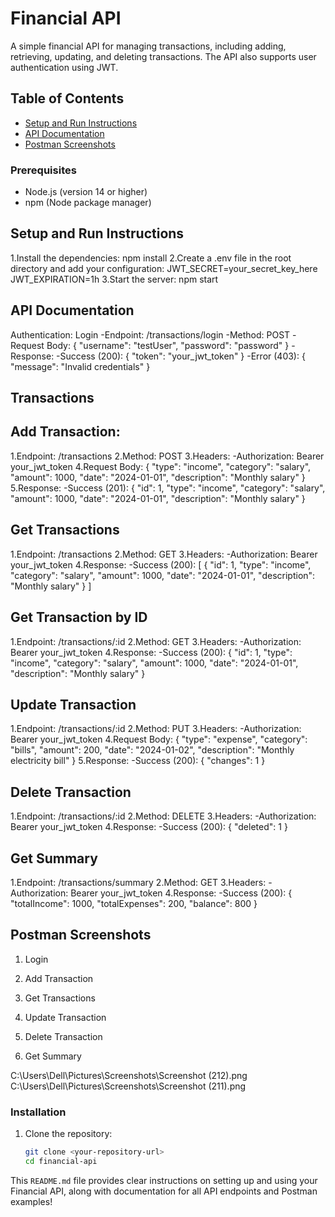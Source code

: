 # Financial API

A simple financial API for managing transactions, including adding, retrieving, updating, and deleting transactions. The API also supports user authentication using JWT.

## Table of Contents
- [Setup and Run Instructions](#setup-and-run-instructions)
- [API Documentation](#api-documentation)
- [Postman Screenshots](#postman-screenshots)

### Prerequisites
- Node.js (version 14 or higher)
- npm (Node package manager)

## Setup and Run Instructions
1.Install the dependencies:
npm install
2.Create a .env file in the root directory and add your configuration:
JWT_SECRET=your_secret_key_here
JWT_EXPIRATION=1h
3.Start the server:
npm start
## API Documentation
Authentication:
Login
-Endpoint: /transactions/login
-Method: POST
-Request Body:
{
    "username": "testUser",
    "password": "password"
}
-Response:
-Success (200):
{
    "token": "your_jwt_token"
}
-Error (403):
{
    "message": "Invalid credentials"
}
## Transactions
## Add Transaction:
1.Endpoint: /transactions
2.Method: POST
3.Headers:
-Authorization: Bearer your_jwt_token
4.Request Body:
{
    "type": "income",
    "category": "salary",
    "amount": 1000,
    "date": "2024-01-01",
    "description": "Monthly salary"
}
5.Response:
-Success (201):
{
    "id": 1,
    "type": "income",
    "category": "salary",
    "amount": 1000,
    "date": "2024-01-01",
    "description": "Monthly salary"
}
## Get Transactions
1.Endpoint: /transactions
2.Method: GET
3.Headers:
-Authorization: Bearer your_jwt_token
4.Response:
-Success (200):
[
    {
        "id": 1,
        "type": "income",
        "category": "salary",
        "amount": 1000,
        "date": "2024-01-01",
        "description": "Monthly salary"
    }
]
## Get Transaction by ID
1.Endpoint: /transactions/:id
2.Method: GET
3.Headers:
-Authorization: Bearer your_jwt_token
4.Response:
-Success (200):
{
    "id": 1,
    "type": "income",
    "category": "salary",
    "amount": 1000,
    "date": "2024-01-01",
    "description": "Monthly salary"
}
## Update Transaction
1.Endpoint: /transactions/:id
2.Method: PUT
3.Headers:
-Authorization: Bearer your_jwt_token
4.Request Body:
{
    "type": "expense",
    "category": "bills",
    "amount": 200,
    "date": "2024-01-02",
    "description": "Monthly electricity bill"
}
5.Response:
-Success (200):
{
    "changes": 1
}
## Delete Transaction
1.Endpoint: /transactions/:id
2.Method: DELETE
3.Headers:
-Authorization: Bearer your_jwt_token
4.Response:
-Success (200):
{
    "deleted": 1
}
## Get Summary
1.Endpoint: /transactions/summary
2.Method: GET
3.Headers:
-Authorization: Bearer your_jwt_token
4.Response:
-Success (200):
{
    "totalIncome": 1000,
    "totalExpenses": 200,
    "balance": 800
}

## Postman Screenshots
1. Login

2. Add Transaction

3. Get Transactions

4. Update Transaction

5. Delete Transaction

6. Get Summary

C:\Users\Dell\Pictures\Screenshots\Screenshot (212).png
C:\Users\Dell\Pictures\Screenshots\Screenshot (211).png
### Installation

1. Clone the repository:
   ```bash
   git clone <your-repository-url>
   cd financial-api

This `README.md` file provides clear instructions on setting up and using your Financial API, along with documentation for all API endpoints and Postman examples!